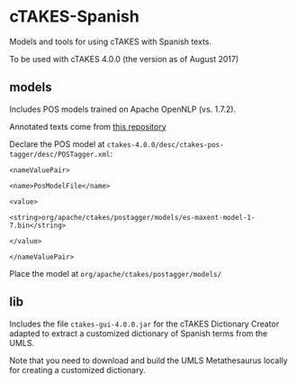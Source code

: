 # cTAKES-Spanish

Models and tools for using cTAKES with Spanish texts.

To be used with cTAKES 4.0.0 (the version as of August 2017)

## models
Includes POS models trained on Apache OpenNLP (vs. 1.7.2).

Annotated texts come from [this repository](https://github.com/utcompling/OpenNLP-Models/tree/master/lang/es/pos/data/pos-es)

Declare the POS model at `ctakes-4.0.0/desc/ctakes-pos-tagger/desc/POSTagger.xml`:

`<nameValuePair>`

`<name>PosModelFile</name>`

`<value>`

`<string>org/apache/ctakes/postagger/models/es-maxent-model-1-7.bin</string>`

`</value>`

`</nameValuePair>`

Place the model at `org/apache/ctakes/postagger/models/`

## lib
Includes the file `ctakes-gui-4.0.0.jar` for the cTAKES Dictionary Creator adapted to extract a customized dictionary of Spanish terms from the UMLS.

Note that you need to download and build the UMLS Metathesaurus locally for creating a customized dictionary.

